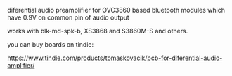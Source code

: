 diferential audio preamplifier for OVC3860 based bluetooth modules which have 0.9V on common pin of audio output

works with blk-md-spk-b, XS3868 and S3860M-S and others.

you can buy boards on tindie:

https://www.tindie.com/products/tomaskovacik/pcb-for-diferential-audio-amplifier/
